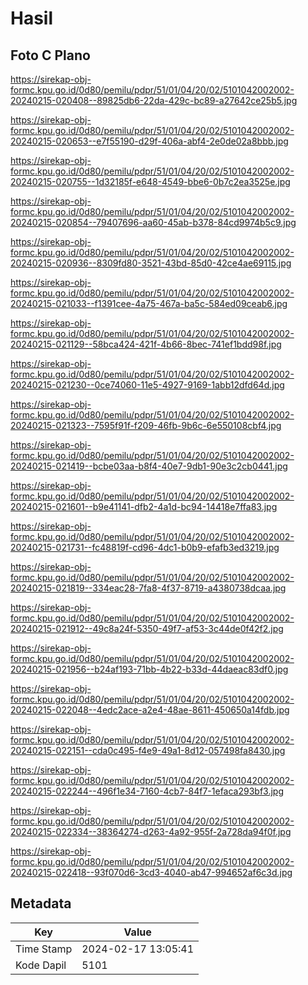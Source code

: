 # Hasil

## Foto C Plano

https://sirekap-obj-formc.kpu.go.id/0d80/pemilu/pdpr/51/01/04/20/02/5101042002002-20240215-020408--89825db6-22da-429c-bc89-a27642ce25b5.jpg

https://sirekap-obj-formc.kpu.go.id/0d80/pemilu/pdpr/51/01/04/20/02/5101042002002-20240215-020653--e7f55190-d29f-406a-abf4-2e0de02a8bbb.jpg

https://sirekap-obj-formc.kpu.go.id/0d80/pemilu/pdpr/51/01/04/20/02/5101042002002-20240215-020755--1d32185f-e648-4549-bbe6-0b7c2ea3525e.jpg

https://sirekap-obj-formc.kpu.go.id/0d80/pemilu/pdpr/51/01/04/20/02/5101042002002-20240215-020854--79407696-aa60-45ab-b378-84cd9974b5c9.jpg

https://sirekap-obj-formc.kpu.go.id/0d80/pemilu/pdpr/51/01/04/20/02/5101042002002-20240215-020936--8309fd80-3521-43bd-85d0-42ce4ae69115.jpg

https://sirekap-obj-formc.kpu.go.id/0d80/pemilu/pdpr/51/01/04/20/02/5101042002002-20240215-021033--f1391cee-4a75-467a-ba5c-584ed09ceab6.jpg

https://sirekap-obj-formc.kpu.go.id/0d80/pemilu/pdpr/51/01/04/20/02/5101042002002-20240215-021129--58bca424-421f-4b66-8bec-741ef1bdd98f.jpg

https://sirekap-obj-formc.kpu.go.id/0d80/pemilu/pdpr/51/01/04/20/02/5101042002002-20240215-021230--0ce74060-11e5-4927-9169-1abb12dfd64d.jpg

https://sirekap-obj-formc.kpu.go.id/0d80/pemilu/pdpr/51/01/04/20/02/5101042002002-20240215-021323--7595f91f-f209-46fb-9b6c-6e550108cbf4.jpg

https://sirekap-obj-formc.kpu.go.id/0d80/pemilu/pdpr/51/01/04/20/02/5101042002002-20240215-021419--bcbe03aa-b8f4-40e7-9db1-90e3c2cb0441.jpg

https://sirekap-obj-formc.kpu.go.id/0d80/pemilu/pdpr/51/01/04/20/02/5101042002002-20240215-021601--b9e41141-dfb2-4a1d-bc94-14418e7ffa83.jpg

https://sirekap-obj-formc.kpu.go.id/0d80/pemilu/pdpr/51/01/04/20/02/5101042002002-20240215-021731--fc48819f-cd96-4dc1-b0b9-efafb3ed3219.jpg

https://sirekap-obj-formc.kpu.go.id/0d80/pemilu/pdpr/51/01/04/20/02/5101042002002-20240215-021819--334eac28-7fa8-4f37-8719-a4380738dcaa.jpg

https://sirekap-obj-formc.kpu.go.id/0d80/pemilu/pdpr/51/01/04/20/02/5101042002002-20240215-021912--49c8a24f-5350-49f7-af53-3c44de0f42f2.jpg

https://sirekap-obj-formc.kpu.go.id/0d80/pemilu/pdpr/51/01/04/20/02/5101042002002-20240215-021956--b24af193-71bb-4b22-b33d-44daeac83df0.jpg

https://sirekap-obj-formc.kpu.go.id/0d80/pemilu/pdpr/51/01/04/20/02/5101042002002-20240215-022048--4edc2ace-a2e4-48ae-8611-450650a14fdb.jpg

https://sirekap-obj-formc.kpu.go.id/0d80/pemilu/pdpr/51/01/04/20/02/5101042002002-20240215-022151--cda0c495-f4e9-49a1-8d12-057498fa8430.jpg

https://sirekap-obj-formc.kpu.go.id/0d80/pemilu/pdpr/51/01/04/20/02/5101042002002-20240215-022244--496f1e34-7160-4cb7-84f7-1efaca293bf3.jpg

https://sirekap-obj-formc.kpu.go.id/0d80/pemilu/pdpr/51/01/04/20/02/5101042002002-20240215-022334--38364274-d263-4a92-955f-2a728da94f0f.jpg

https://sirekap-obj-formc.kpu.go.id/0d80/pemilu/pdpr/51/01/04/20/02/5101042002002-20240215-022418--93f070d6-3cd3-4040-ab47-994652af6c3d.jpg


## Metadata

| Key        | Value               |
| ---------- | ------------------- |
| Time Stamp | 2024-02-17 13:05:41 |
| Kode Dapil | 5101                |



